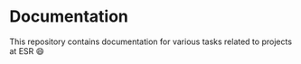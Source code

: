 # Documentation

This repository contains documentation for various tasks related to projects at ESR :smile:

